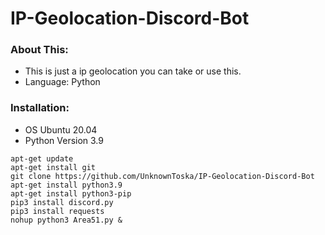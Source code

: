 # IP-Geolocation-Discord-Bot

### About This:
* This is just a ip geolocation you can take or use this.
* Language: Python

### Installation:
- OS Ubuntu 20.04
- Python Version 3.9
```
apt-get update
apt-get install git
git clone https://github.com/UnknownToska/IP-Geolocation-Discord-Bot
apt-get install python3.9
apt-get install python3-pip
pip3 install discord.py
pip3 install requests
nohup python3 Area51.py &
```
